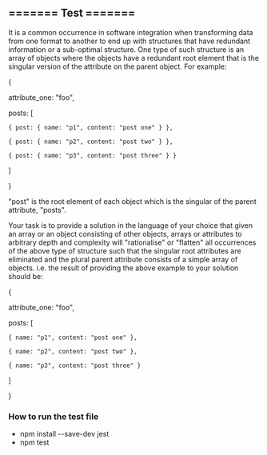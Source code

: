 ## ======= Test =======

It is a common occurrence in software integration when transforming data from one format to another to end up with structures that have redundant information or a sub-optimal structure. One type of such structure is an array of objects where the objects have a redundant root element that is the singular version of the attribute on the parent object. For example:

{ 

  attribute_one: "foo",

  posts: [

    { post: { name: "p1", content: "post one" } },

    { post: { name: "p2", content: "post two" } },

    { post: { name: "p3", content: "post three" } }

  ]

}

"post" is the root element of each object which is the singular of the parent attribute, "posts".

Your task is to provide a solution in the language of your choice that given an array or an object consisting of other objects, arrays or attributes to arbitrary depth and complexity will "rationalise" or "flatten" all occurrences of the above type of structure such that the singular root attributes are eliminated and the plural parent attribute consists of a simple array of objects. i.e. the result of providing the above example to your solution should be:

{ 

  attribute_one: "foo",

  posts: [

    { name: "p1", content: "post one" },

    { name: "p2", content: "post two" },

    { name: "p3", content: "post three" }

  ]

}

### How to run the test file

* npm install --save-dev jest
* npm test
